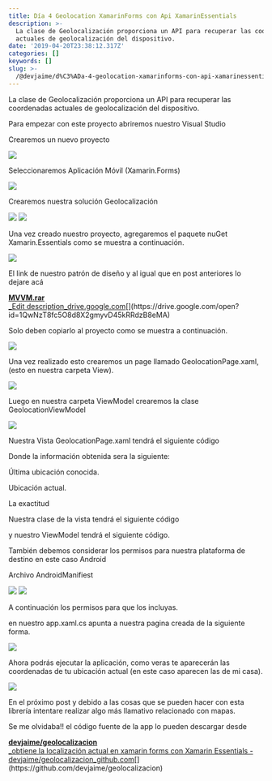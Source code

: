 ```yaml
---
title: Día 4 Geolocation XamarinForms con Api XamarinEssentials
description: >-
  La clase de Geolocalización proporciona un API para recuperar las coordenadas
  actuales de geolocalización del dispositivo.
date: '2019-04-20T23:38:12.317Z'
categories: []
keywords: []
slug: >-
  /@devjaime/d%C3%ADa-4-geolocation-xamarinforms-con-api-xamarinessentials-fe79dbb3c9e5
---
```


La clase de Geolocalización proporciona un API para recuperar las coordenadas actuales de geolocalización del dispositivo.

Para empezar con este proyecto abriremos nuestro Visual Studio

Crearemos un nuevo proyecto

![](/Users/devjaime/Documents/blog/posts/md_1651648785637/img/1__jXlA4RMUKE2z12HPR26IWg.png)

Seleccionaremos Aplicación Móvil (Xamarin.Forms)

![](/Users/devjaime/Documents/blog/posts/md_1651648785637/img/1__O6mfYAuUqbLhJg9h5eb__Tw.png)

Crearemos nuestra solución Geolocalización

![](/Users/devjaime/Documents/blog/posts/md_1651648785637/img/1__ngxma5dj2s__7nSOZFK7RoQ.png)
![](/Users/devjaime/Documents/blog/posts/md_1651648785637/img/1__4f__RyNU3__qDvQj__YTwRczw.png)

Una vez creado nuestro proyecto, agregaremos el paquete nuGet Xamarin.Essentials como se muestra a continuación.

![](/Users/devjaime/Documents/blog/posts/md_1651648785637/img/1__AF2Klsyd5g2adCQfkJh__5g.png)

El link de nuestro patrón de diseño y al igual que en post anteriores lo dejare acá

[**MVVM.rar**  
_Edit description_drive.google.com](https://drive.google.com/open?id=1QwNzT8fc5O8d8X2gmyvD45kRRdzB8eMA "https://drive.google.com/open?id=1QwNzT8fc5O8d8X2gmyvD45kRRdzB8eMA")[](https://drive.google.com/open?id=1QwNzT8fc5O8d8X2gmyvD45kRRdzB8eMA)

Solo deben copiarlo al proyecto como se muestra a continuación.

![](/Users/devjaime/Documents/blog/posts/md_1651648785637/img/1__XWb__39kJfThyMgss9__mvCw.png)

Una vez realizado esto crearemos un page llamado GeolocationPage.xaml, (esto en nuestra carpeta View).

![](/Users/devjaime/Documents/blog/posts/md_1651648785637/img/1__CIK7QoZCE7ktsGIX4xjjZw.png)

Luego en nuestra carpeta ViewModel crearemos la clase GeolocationViewModel

![](/Users/devjaime/Documents/blog/posts/md_1651648785637/img/1__bdZ10oasX7J1mF__We6LhMg.png)

Nuestra Vista GeolocationPage.xaml tendrá el siguiente código

Donde la información obtenida sera la siguiente:

Última ubicación conocida.

Ubicación actual.

La exactitud

Nuestra clase de la vista tendrá el siguiente código

y nuestro ViewModel tendrá el siguiente código.

También debemos considerar los permisos para nuestra plataforma de destino en este caso Android

Archivo AndroidManifiest

![](/Users/devjaime/Documents/blog/posts/md_1651648785637/img/1__YaOJViOdUbnAX4tUSGfLvA.png)
![](/Users/devjaime/Documents/blog/posts/md_1651648785637/img/1__WRhAEb5OCgjxNEX1vrRsng.png)

A continuación los permisos para que los incluyas.

en nuestro app.xaml.cs apunta a nuestra pagina creada de la siguiente forma.

![](/Users/devjaime/Documents/blog/posts/md_1651648785637/img/1__3PS9TQ9QqwNAS7AQfjuW8g.png)

Ahora podrás ejecutar la aplicación, como veras te aparecerán las coordenadas de tu ubicación actual (en este caso aparecen las de mi casa).

![](/Users/devjaime/Documents/blog/posts/md_1651648785637/img/1__06RbuyXBzWdVkHixaE2izQ.png)

En el próximo post y debido a las cosas que se pueden hacer con esta librería intentare realizar algo más llamativo relacionado con mapas.

Se me olvidaba!! el código fuente de la app lo pueden descargar desde

[**devjaime/geolocalizacion**  
_obtiene la localización actual en xamarin forms con Xamarin Essentials - devjaime/geolocalizacion_github.com](https://github.com/devjaime/geolocalizacion "https://github.com/devjaime/geolocalizacion")[](https://github.com/devjaime/geolocalizacion)